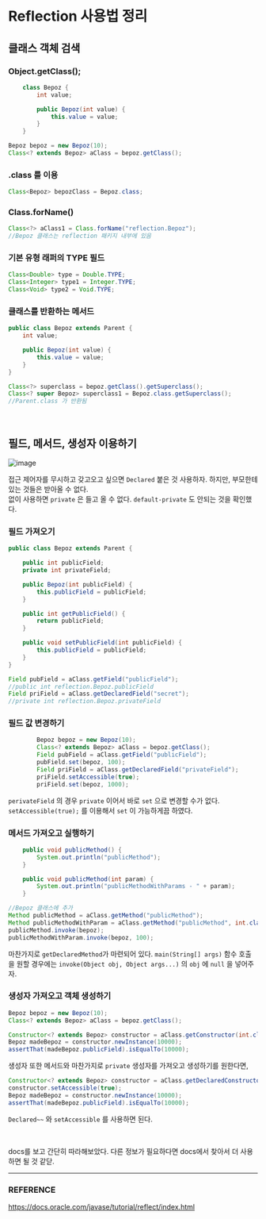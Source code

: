 # Reflection 사용법 정리

## 클래스 객체 검색

### Object.getClass();

```java
    class Bepoz {
        int value;

        public Bepoz(int value) {
            this.value = value;
        }
    }

Bepoz bepoz = new Bepoz(10);
Class<? extends Bepoz> aClass = bepoz.getClass();
```

### .class 를 이용

```java
Class<Bepoz> bepozClass = Bepoz.class;
```

### Class.forName()

```java
Class<?> aClass1 = Class.forName("reflection.Bepoz");
//Bepoz 클래스는 reflection 패키지 내부에 있음
```

### 기본 유형 래퍼의 TYPE 필드

```java
Class<Double> type = Double.TYPE;
Class<Integer> type1 = Integer.TYPE;
Class<Void> type2 = Void.TYPE;
```

### 클래스를 반환하는 메서드

```java
public class Bepoz extends Parent {
    int value;

    public Bepoz(int value) {
        this.value = value;
    }
}

Class<?> superclass = bepoz.getClass().getSuperclass();
Class<? super Bepoz> superclass1 = Bepoz.class.getSuperclass();
//Parent.class 가 반환됨
```

<br/>

## 필드, 메서드, 생성자 이용하기

![image](https://user-images.githubusercontent.com/45073750/132459346-a09f8bbd-0fad-4873-90e8-a10f75d0f22f.png)

접근 제어자를 무시하고 갖고오고 싶으면 ``Declared`` 붙은 것 사용하자. 하지만, 부모한테 있는 것들은 받아올 수 없다.  
없이 사용하면 ``private`` 은 들고 올 수 없다. ``default-private`` 도 안되는 것을 확인했다.  

### 필드 가져오기

```java
public class Bepoz extends Parent {

    public int publicField;
    private int privateField;

    public Bepoz(int publicField) {
        this.publicField = publicField;
    }

    public int getPublicField() {
        return publicField;
    }

    public void setPublicField(int publicField) {
        this.publicField = publicField;
    }
}

Field pubField = aClass.getField("publicField");
//public int reflection.Bepoz.publicField
Field priField = aClass.getDeclaredField("secret");
//private int reflection.Bepoz.privateField
```

### 필드 값 변경하기

```java
        Bepoz bepoz = new Bepoz(10);
        Class<? extends Bepoz> aClass = bepoz.getClass();
        Field pubField = aClass.getField("publicField");
        pubField.set(bepoz, 100);
        Field priField = aClass.getDeclaredField("privateField");
        priField.setAccessible(true);
        priField.set(bepoz, 1000);
```

``perivateField`` 의 경우 ``private`` 이어서 바로 ``set`` 으로 변경할 수가 없다.  
``setAccessible(true);`` 를 이용해서 ``set`` 이 가능하게끔 하였다.  

### 메서드 가져오고 실행하기

```java
    public void publicMethod() {
        System.out.println("publicMethod");
    }

    public void publicMethod(int param) {
        System.out.println("publicMethodWithParams - " + param);
    }

//Bepoz 클래스에 추가
Method publicMethod = aClass.getMethod("publicMethod");
Method publicMethodWithParam = aClass.getMethod("publicMethod", int.class);
publicMethod.invoke(bepoz);
publicMethodWithParam.invoke(bepoz, 100);
```

마찬가지로 ``getDeclaredMethod``가 마련되어 있다. ``main(String[] args)`` 함수 호출을 원할 경우에는 ``invoke(Object obj, Object args...)`` 의 ``obj`` 에 ``null`` 을 넣어주자.  

### 생성자 가져오고 객체 생성하기

```java
Bepoz bepoz = new Bepoz(10);
Class<? extends Bepoz> aClass = bepoz.getClass();

Constructor<? extends Bepoz> constructor = aClass.getConstructor(int.class);
Bepoz madeBepoz = constructor.newInstance(10000);
assertThat(madeBepoz.publicField).isEqualTo(10000);
```

생성자 또한 메서드와 마찬가지로 ``private`` 생성자를 가져오고 생성하기를 원한다면,  

```java
Constructor<? extends Bepoz> constructor = aClass.getDeclaredConstructor(int.class);
constructor.setAccessible(true);
Bepoz madeBepoz = constructor.newInstance(10000);
assertThat(madeBepoz.publicField).isEqualTo(10000);
```

``Declared~~`` 와 ``setAccessible`` 를 사용하면 된다.  

<br/>

docs를 보고 간단히 따라해보았다. 다른 정보가 필요하다면 docs에서 찾아서 더 사용하면 될 것 같닫.  

***

### REFERENCE

https://docs.oracle.com/javase/tutorial/reflect/index.html

